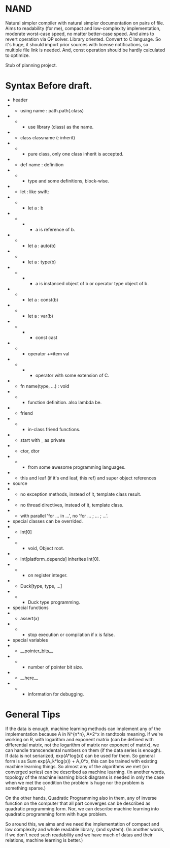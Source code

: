 # NAND
Natural simpler compiler with natural simpler documentation on pairs of file.
Aims to readability (for me), compact and low-complexity implementation, moderate worst-case speed, no matter better-case speed.
And aims to revert operation via QP solver. Library oriented. Convert to C language. So it's huge, it should import prior sources with license notifications, so multiple file link is needed. And, const operation should be hardly calculated to optimize.  

Stub of planning project.

# Syntax Before draft.
* header
* * using name : path.path(.class)
* * * use library (class) as the name.
* * class classname (: inherit)
* * * pure class, only one class inherit is accepted.
* * def name : definition
* * * type and some definitions, block-wise.
* * let : like swift:
* * * let a : b
* * * * a is reference of b.
* * * let a : auto(b)
* * * let a : type(b)
* * * * a is instanced object of b or operator type object of b.
* * * let a : const(b)
* * * let a : var(b)
* * * * const cast
* * * operator +=item val
* * * * operator with some extension of C.
* * fn name(type, ...) : void
* * * function definition. also lambda be.
* * friend
* * * in-class friend functions.
* * start with _ as private
* * ctor, dtor
* * * from some awesome programming languages.
* * this and leaf (if it's end leaf, this ref) and super object references
* source
* * no exception methods, instead of it, template class result.
* * no thread directives, instead of it, template class.
* * with parallel 'for ... in ...', no 'for ... ; ... ; ...'.
* special classes can be overrided.
* * Int\[0\]
* * * void, Object root.
* * Int\[platform_depends\] inherites Int\[0\].
* * * on register integer.
* * Duck[type, type, ...]
* * * Duck type programming.
* special functions
* * assert(x)
* * * stop execution or compilation if x is false.
* special variables
* * \_\_pointer_bits\_\_
* * * number of pointer bit size.
* * \_\_here\_\_
* * * information for debugging.

# General Tips
If the data is enough, machine learning methods can implement any of the implementation because A in N^{n\*n}, A\*2^x in randtools meaning.
If we're working on R, with logarithm and exponent matrix (can be defined with differential matrix, not the logarithm of matrix nor exponent of matrix), we can handle transcendental numbers on them (if the data series is enough). If data is not seriarized, exp(A\*log(x)) can be used for them. So general form is as Sum exp(A_k\*log(x)) + A_0\*x, this can be trained with existing machine learning things. So almost any of the algorithms we met (on converged series) can be described as machine learning. (In another words, topology of the machine learning block diagrams is needed in only the case when we met the condition the problem is huge nor the problem is something sparse.)

On the other hands, Quadratic Programming also in them, any of inverse function on the computer that all part converges can be described as quadratic programming form.
Nor, we can describe machine learning into quadratic programming form with huge problem. 

So around this, we aims and we need the implementation of compact and low complexity and whole readable library, (and system). (In another words, if we don't need such readability and we have much of datas and their relations, machine learning is better.)
<!-- N.B. If the program is readable one, the constraints size is able to count-up by human, this is important for understanding the algorithms. -->
